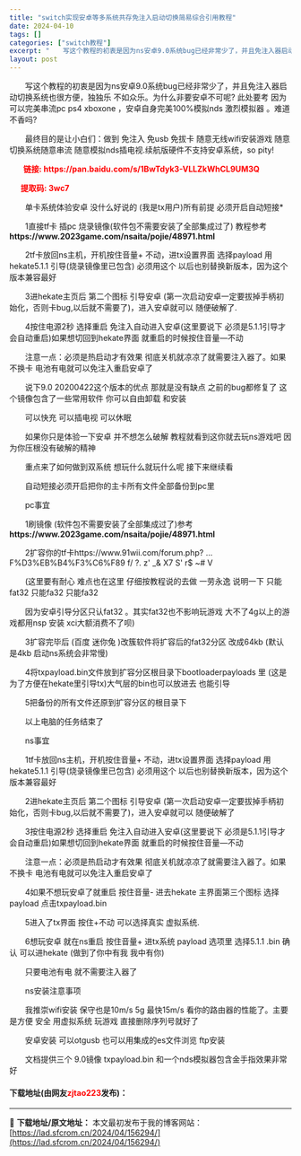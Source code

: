```yaml
---
title: "switch实现安卓等多系统共存免注入启动切换简易综合引用教程"
date: 2024-04-10
tags: []
categories: ["switch教程"]
excerpt: "　　写这个教程的初衷是因为ns安卓9.0系统bug已经非常少了，并且免注入器启动切换系统也很方便，独独乐 不如众乐。为什么非要安卓不可呢? 此处要考 因为可以完美串流pc ps4 xboxone ，安卓自身完美100%模拟nds 激烈模拟器 。难道不香吗? 　　最终目的是让小白们：做到 免注入 免u&hellip;"
layout: post
---
```


 <p>　　写这个教程的初衷是因为ns安卓9.0系统bug已经非常少了，并且免注入器启动切换系统也很方便，独独乐 不如众乐。为什么非要安卓不可呢? 此处要考 因为可以完美串流pc ps4 xboxone ，安卓自身完美100%模拟nds 激烈模拟器 。难道不香吗?</p> <p>　　最终目的是让小白们：做到 免注入 免usb 免拔卡 随意无线wifi安装游戏 随意切换系统随意串流 随意模拟nds插电视.续航版硬件不支持安卓系统，so pity!</p> <p>&nbsp; &nbsp;<span style="color:#FF0000;"><strong> &nbsp; &nbsp;链接: https://pan.baidu.com/s/1BwTdyk3-VLLZkWhCL9UM3Q </strong></span></p> <p><span style="color:#FF0000;"><strong>&nbsp; &nbsp; &nbsp; 提取码: 3wc7</strong></span></p> <p>　　单卡系统体验安卓 没什么好说的 (我是tx用户)所有前提 必须开启自动短接*</p> <p>　　1直接tf卡 插pc 烧录镜像(软件包不需要安装了全部集成过了) 教程参考 <strong>https://www.2023game.com/nsaita/pojie/48971.html</strong></p> <p>　　2tf卡放回ns主机，开机按住音量+ 不动，进tx设置界面 选择payload 用hekate5.1.1 引导(烧录镜像里已包含) 必须用这个 以后也别替换新版本，因为这个版本兼容最好</p> <p>　　3进hekate主页后 第二个图标 引导安卓 (第一次启动安卓一定要拔掉手柄初始化，否则卡bug,以后就不需要了)，进入安卓就可以 随便破解了.</p> <p>　　4按住电源2秒 选择重启 免注入自动进入安卓(这里要说下 必须是5.1.1引导才会自动重启)如果想切回到hekate界面 就重启的时候按住音量&mdash;不动</p> <p>　　注意一点：必须是热启动才有效果 彻底关机就凉凉了就需要注入器了。如果不换卡 电池有电就可以免注入重启安卓了</p> <p>　　说下9.0 20200422这个版本的优点 那就是没有缺点 之前的bug都修复了 这个镜像包含了一些常用软件 你可以自由卸载 和安装</p> <p>　　可以快充 可以插电视 可以休眠</p> <p>　　如果你只是体验一下安卓 并不想怎么破解 教程就看到这你就去玩ns游戏吧 因为你压根没有破解的精神</p> <p>　　重点来了如何做到双系统 想玩什么就玩什么呢 接下来继续看</p> <p>　　自动短接必须开启把你的主卡所有文件全部备份到pc里</p> <p>　　pc事宜</p> <p>　　1刷镜像 (软件包不需要安装了全部集成过了)参考<strong>https://www.2023game.com/nsaita/pojie/48971.html</strong></p> <p>　　2扩容你的tf卡https://www.91wii.com/forum.php? ... F%D3%EB%B4%F3%C6%F89 f/ ?. z&#39; _&amp; X7 S&#39; r$ ~# V</p> <p>　　(这里要有耐心 难点也在这里 仔细按教程说的去做 一劳永逸 说明一下 只能fat32 只能fa32 只能fa32</p> <p>　　因为安卓引导分区只认fat32 。其实fat32也不影响玩游戏 大不了4g以上的游戏都用nsp 安装 xci大额消费不了呗)</p> <p>　　3扩容完毕后 (百度 迷你兔 )改簇软件将扩容后的fat32分区 改成64kb (默认是4kb 启动ns系统会非常慢)</p> <p>　　4将txpayload.bin文件放到扩容分区根目录下bootloaderpayloads 里 (这是为了方便在hekate里引导tx)大气层的bin也可以放进去 也能引导</p> <p>　　5把备份的所有文件还原到扩容分区的根目录下</p> <p>　　以上电脑的任务结束了</p> <p>　　ns事宜</p> <p>　　1tf卡放回ns主机，开机按住音量+ 不动，进tx设置界面 选择payload 用hekate5.1.1 引导(烧录镜像里已包含) 必须用这个 以后也别替换新版本，因为这个版本兼容最好</p> <p>　　2进hekate主页后 第二个图标 引导安卓 (第一次启动安卓一定要拔掉手柄初始化，否则卡bug,以后就不需要了)，进入安卓就可以 随便破解了</p> <p>　　3按住电源2秒 选择重启 免注入自动进入安卓(这里要说下 必须是5.1.1引导才会自动重启)如果想切回到hekate界面 就重启的时候按住音量&mdash;不动</p> <p>　　注意一点：必须是热启动才有效果 彻底关机就凉凉了就需要注入器了。如果不换卡 电池有电就可以免注入重启安卓了</p> <p>　　4如果不想玩安卓了就重启 按住音量- 进去hekate 主界面第三个图标 选择payload 点击txpayload.bin</p> <p>　　5进入了tx界面 按住+不动 可以选择真实 虚拟系统.</p> <p>　　6想玩安卓 就在ns重启 按住音量+ 进tx系统 payload 选项里 选择5.1.1 .bin 确认 可以进hekate (做到了你中有我 我中有你)</p> <p>　　只要电池有电 就不需要注入器了</p> <p>　　ns安装注意事项</p> <p>　　我推崇wifi安装 保守也是10m/s 5g 最快15m/s 看你的路由器的性能了。主要是方便 安全 用虚拟系统 玩游戏 直接删除序列号就好了</p> <p>　　安卓安装 可以otgusb 也可以用集成的es文件浏览 ftp安装</p> <p>　　文档提供三个 9.0镜像 txpayload.bin 和一个nds模拟器包含金手指效果非常好</p> <p><h4>下载地址(由网友<font color="red">zjtao223</font>发布)：</h4></p> 

---
📖 **下载地址/原文地址：** 本文最初发布于我的博客网站：[https://lad.sfcrom.cn/2024/04/156294/](https://lad.sfcrom.cn/2024/04/156294/)

